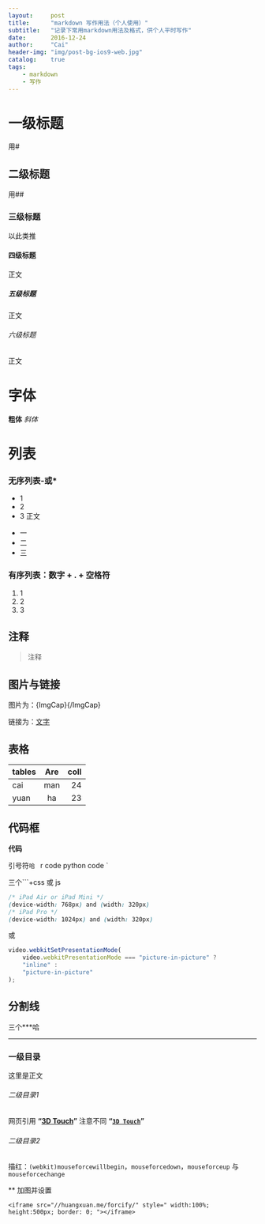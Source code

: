 ```yaml
---
layout:     post
title:      "markdown 写作用法（个人使用）"
subtitle:   "记录下常用markdown用法及格式，供个人平时写作"
date:       2016-12-24
author:     "Cai"
header-img: "img/post-bg-ios9-web.jpg"
catalog:    true
tags:
    - markdown
    - 写作
---
```


# 一级标题
用#

## 二级标题
用##

### 三级标题
以此类推

#### 四级标题
正文

##### 五级标题
正文

###### 六级标题
正文

# 字体
**粗体**
*斜体*

# 列表
### 无序列表-或*
- 1
- 2
- 3
正文
* 一
* 二
* 三

### 有序列表：数字 + . + 空格符
1. 1
2. 2
3. 3

## 注释
> 注释

## 图片与链接
图片为：![](){ImgCap}{/ImgCap}

链接为：[文字](网址)

## 表格
| tables   | Are  | coll  |
| -------- |:----:| -----:|
| cai      | man  | 24    |
| yuan     | ha   | 23    |

## 代码框

**代码**

引号符`哈
` r code
    python code
`

三个```+css 或 js

```css
/* iPad Air or iPad Mini */
(device-width: 768px) and (width: 320px)
/* iPad Pro */
(device-width: 1024px) and (width: 320px)
```

或


```js
video.webkitSetPresentationMode(
    video.webkitPresentationMode === "picture-in-picture" ?
    "inline" :
    "picture-in-picture"
);
```


## 分割线
三个***哈
***


### 一级目录

这里是正文


###### 二级目录1

网页引用
**“[3D Touch](http://www.apple.com/iphone-6s/3d-touch/)”**
注意不同
**“[`3D Touch`](http://www.apple.com/iphone-6s/3d-touch/)”**

###### 二级目录2

描红：`(webkit)mouseforcewillbegin`，`mouseforcedown`，`mouseforceup` 与 `mouseforcechange`

** 加图并设置

`<iframe src="//huangxuan.me/forcify/" style="
    width:100%;
    height:500px;
    border: 0;
"></iframe>
`
